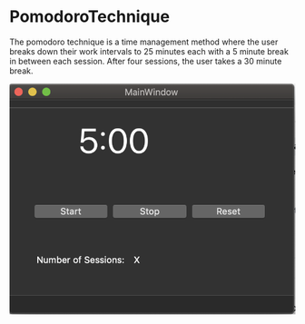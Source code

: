 # PomodoroTechnique

The pomodoro technique is a time management method where the user breaks down their work intervals to 25 minutes each with a 5 minute break in between each session. After four sessions, the user takes a 30 minute break.


![image](https://github.com/ShayanAraghi/PomodoroTechnique/blob/master/pomodoro.png)
